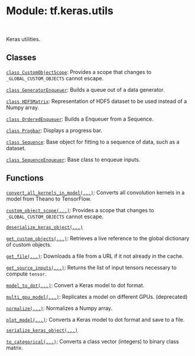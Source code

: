 <div itemscope itemtype="http://developers.google.com/ReferenceObject">
<meta itemprop="name" content="tf.keras.utils" />
<meta itemprop="path" content="Stable" />
</div>

# Module: tf.keras.utils


<table class="tfo-notebook-buttons tfo-api" align="left">
</table>



Keras utilities.



## Classes

[`class CustomObjectScope`](../../tf/keras/utils/CustomObjectScope.md): Provides a scope that changes to `_GLOBAL_CUSTOM_OBJECTS` cannot escape.

[`class GeneratorEnqueuer`](../../tf/keras/utils/GeneratorEnqueuer.md): Builds a queue out of a data generator.

[`class HDF5Matrix`](../../tf/keras/utils/HDF5Matrix.md): Representation of HDF5 dataset to be used instead of a Numpy array.

[`class OrderedEnqueuer`](../../tf/keras/utils/OrderedEnqueuer.md): Builds a Enqueuer from a Sequence.

[`class Progbar`](../../tf/keras/utils/Progbar.md): Displays a progress bar.

[`class Sequence`](../../tf/keras/utils/Sequence.md): Base object for fitting to a sequence of data, such as a dataset.

[`class SequenceEnqueuer`](../../tf/keras/utils/SequenceEnqueuer.md): Base class to enqueue inputs.

## Functions

[`convert_all_kernels_in_model(...)`](../../tf/keras/utils/convert_all_kernels_in_model.md): Converts all convolution kernels in a model from Theano to TensorFlow.

[`custom_object_scope(...)`](../../tf/keras/utils/custom_object_scope.md): Provides a scope that changes to `_GLOBAL_CUSTOM_OBJECTS` cannot escape.

[`deserialize_keras_object(...)`](../../tf/keras/utils/deserialize_keras_object.md)

[`get_custom_objects(...)`](../../tf/keras/utils/get_custom_objects.md): Retrieves a live reference to the global dictionary of custom objects.

[`get_file(...)`](../../tf/keras/utils/get_file.md): Downloads a file from a URL if it not already in the cache.

[`get_source_inputs(...)`](../../tf/keras/utils/get_source_inputs.md): Returns the list of input tensors necessary to compute `tensor`.

[`model_to_dot(...)`](../../tf/keras/utils/model_to_dot.md): Convert a Keras model to dot format.

[`multi_gpu_model(...)`](../../tf/keras/utils/multi_gpu_model.md): Replicates a model on different GPUs. (deprecated)

[`normalize(...)`](../../tf/keras/utils/normalize.md): Normalizes a Numpy array.

[`plot_model(...)`](../../tf/keras/utils/plot_model.md): Converts a Keras model to dot format and save to a file.

[`serialize_keras_object(...)`](../../tf/keras/utils/serialize_keras_object.md)

[`to_categorical(...)`](../../tf/keras/utils/to_categorical.md): Converts a class vector (integers) to binary class matrix.

